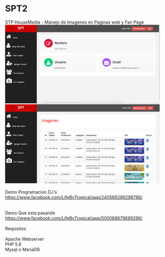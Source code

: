 # SPT2
STP HouseMedia - Manejo de Imagenes en Paginas web y Fan Page<br />
![Home](captura1.png "Captura 1")<br />
![Home2](captura2.png "Captura 2")<br />
<br />
Demo Programacion DJ's<br />
https://www.facebook.com/LifeByTropical/app/240566286298788/
<br /><br />
<br />
Demo Que esta pasando<br />
https://www.facebook.com/LifeByTropical/app/505068679699296/
<br /><br />
Requisitos
<br /><br />
Apache Webserver <br/>
PHP 5.6 <br />
Mysql o MariaDB <br/>